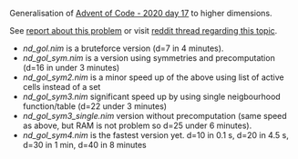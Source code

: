 Generalisation of [Advent of Code - 2020 day 17](https://adventofcode.com/2020/day/17) to higher dimensions.

See [report about this problem](https://github.com/MichalMarsalek/Advent-of-code/blob/master/2020/misc/day17-highdims/ND_gol_with_low_dimensional_initial_state.pdf)
or
visit [reddit thread regarding this topic](https://www.reddit.com/r/adventofcode/comments/kfb6zx/day_17_getting_to_t6_at_for_higher_spoilerss/).

* *nd_gol.nim* is a bruteforce version (d=7 in 4 minutes).
* *nd_gol_sym.nim* is a version using symmetries and precomputation (d=16 in under 3 minutes)
* *nd_gol_sym2.nim* is a minor speed up of the above using list of active cells instead of a set
* *nd_gol_sym3.nim* significant speed up by using single neigbourhood function/table (d=22 under 3 minutes)
* *nd_gol_sym3_single.nim* version without precomputation (same speed as above, but RAM is not problem so d=25 under 6 minutes).
* *nd_gol_sym4.nim* is the fastest version yet. d=10 in 0.1 s, d=20 in 4.5 s, d=30 in 1 min, d=40 in 8 minutes